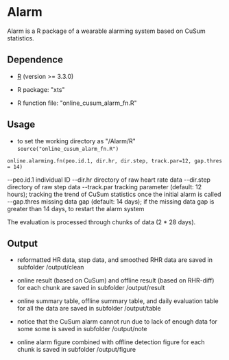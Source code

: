 # Alarm

Alarm is a R package of a wearable alarming system based on CuSum statistics. 


## Dependence
* [R](https://www.r-project.org/) (version >= 3.3.0)

* R package: "xts"

* R function file: "online_cusum_alarm_fn.R"

## Usage
* to set the working directory as "/Alarm/R"
`source("online_cusum_alarm_fn.R")`

`online.alarming.fn(peo.id.1, dir.hr, dir.step, track.par=12, gap.thres = 14)`

--peo.id.1 individual ID
--dir.hr directory of raw heart rate data
--dir.step directory of raw step data
--track.par tracking parameter (default: 12 hours); tracking the trend of CuSum statistics once the initial alarm is called
--gap.thres missing data gap (default: 14 days); if the missing data gap is greater than 14 days, to restart the alarm system

The evaluation is processed through chunks of data (2 * 28 days). 


## Output
* reformatted HR data, step data, and smoothed RHR data are saved in subfolder /output/clean

* online result (based on CuSum) and offline result (based on RHR-diff) for each chunk are saved in subfolder /output/result

* online summary table, offline summary table, and daily evaluation table for all the data are saved in subfolder /output/table

* notice that the CuSum alarm cannot run due to lack of enough data for some some is saved in subfolder /output/note

* online alarm figure combined with offline detection figure for each chunk is saved in subfolder /output/figure







